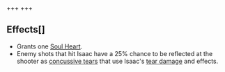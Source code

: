 +++
+++

Effects[]
---------


* Grants one [Soul Heart](/wiki/Health#Soul_Hearts "Health").
* Enemy shots that hit Isaac have a 25% chance to be reflected at the shooter as [concussive tears](/wiki/Status_Effects#Confusion "Status Effects") that use Isaac's [tear damage](/wiki/Damage "Damage") and effects.


